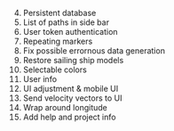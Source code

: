 4. Persistent database
5. List of paths in side bar
8. User token authentication
9. Repeating markers
10. Fix possible errornous data generation
11. Restore sailing ship models
12. Selectable colors
13. User info
14. UI adjustment & mobile UI
17. Send velocity vectors to UI
18. Wrap around longitude
20. Add help and project info